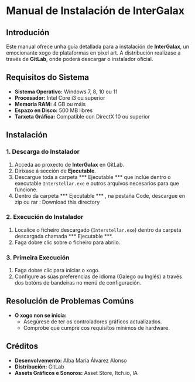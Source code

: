 # Manual de Instalación de InterGalax

## Introdución
Este manual ofrece unha guía detallada para a instalación de **InterGalax**, un emocionante xogo de plataformas en pixel art. A distribución realízase a través de **GitLab**, onde poderá descargar o instalador oficial.

## Requisitos do Sistema
- **Sistema Operativo:** Windows 7, 8, 10 ou 11
- **Procesador:** Intel Core i3 ou superior
- **Memoria RAM:** 4 GB ou máis
- **Espazo en Disco:** 500 MB libres
- **Tarxeta Gráfica:** Compatible con DirectX 10 ou superior

## Instalación

### 1. **Descarga do Instalador**
1. Acceda ao proxecto de **InterGalax** en GitLab.
2. Diríxase á sección de **Ejecutable**.
3. Descargue toda a carpeta *** Ejecutable *** que inclúe dentro o executable  `Interstellar.exe` e outros arquivos necesarios para que funcione.
4. Dentro da carpeta *** Ejecutable *** , na pestaña Code, descargue en zip ou rar : Download this directory

### 2. **Execución do Instalador**
1. Localice o ficheiro descargado (`Interstellar.exe`) dentro da carpeta descargada chamada *** Ejecutable ***.
2. Faga dobre clic sobre o ficheiro para abrilo.


### 3. **Primeira Execución**
1. Faga dobre clic para iniciar o xogo.
2. Configure as súas preferencias de idioma (Galego ou Inglés) a través dos botóns de bandeiras no menú de configuración.

## Resolución de Problemas Comúns
- **O xogo non se inicia:**
  - Asegúrese de ter os controladores gráficos actualizados.
  - Comprobe que cumpre cos requisitos mínimos de hardware.



## Créditos
- **Desenvolvemento:** Alba María Álvarez Alonso
- **Distribución:** GitLab
- **Assets Gráficos e Sonoros:** Asset Store, Itch.io, IA
